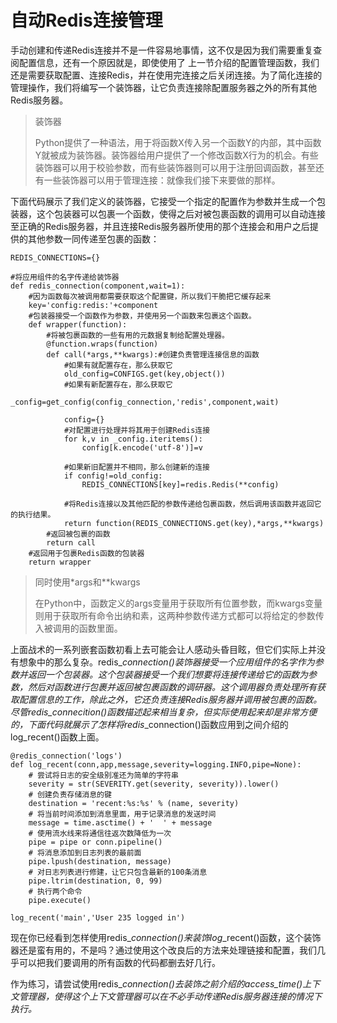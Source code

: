 # 自动Redis连接管理

手动创建和传递Redis连接并不是一件容易地事情，这不仅是因为我们需要重复查阅配置信息，还有一个原因就是，即使使用了 上一节介绍的配置管理函数，我们还是需要获取配置、连接Redis，并在使用完连接之后关闭连接。为了简化连接的管理操作，我们将编写一个装饰器，让它负责连接除配置服务器之外的所有其他Redis服务器。

> 装饰器
>
> Python提供了一种语法，用于将函数X传入另一个函数Y的内部，其中函数Y就被成为装饰器。装饰器给用户提供了一个修改函数X行为的机会。有些装饰器可以用于校验参数，而有些装饰器则可以用于注册回调函数，甚至还有一些装饰器可以用于管理连接：就像我们接下来要做的那样。

下面代码展示了我们定义的装饰器，它接受一个指定的配置作为参数并生成一个包装器，这个包装器可以包裹一个函数，使得之后对被包裹函数的调用可以自动连接至正确的Redis服务器，并且连接Redis服务器所使用的那个连接会和用户之后提供的其他参数一同传递至包裹的函数：

```
REDIS_CONNECTIONS={}

#将应用组件的名字传递给装饰器
def redis_connection(component,wait=1):
    #因为函数每次被调用都需要获取这个配置键，所以我们干脆把它缓存起来
    key='config:redis:'+component
    #包装器接受一个函数作为参数，并使用另一个函数来包裹这个函数。
    def wrapper(function):
        #将被包裹函数的一些有用的元数据复制给配置处理器。
        @function.wraps(function)
        def call(*args,**kwargs):#创建负责管理连接信息的函数
            #如果有就配置存在，那么获取它
            old_config=CONFIGS.get(key,object())
            #如果有新配置存在，那么获取它
            _config=get_config(config_connection,'redis',component,wait)

            config={}
            #对配置进行处理并将其用于创建Redis连接
            for k,v in _config.iteritems():
                config[k.encode('utf-8')]=v

            #如果新旧配置并不相同，那么创建新的连接
            if config!=old_config:
                REDIS_CONNECTIONS[key]=redis.Redis(**config)

            #将Redis连接以及其他匹配的参数传递给包裹函数，然后调用该函数并返回它的执行结果。
            return function(REDIS_CONNECTIONS.get(key),*args,**kwargs)
        #返回被包裹的函数
        return call
    #返回用于包裹Redis函数的包装器
    return wrapper
```

> 同时使用\*args和\*\*kwargs
>
> 在Python中，函数定义的args变量用于获取所有位置参数，而kwargs变量则用于获取所有命令出纳和素，这两种参数传递方式都可以将给定的参数传入被调用的函数里面。

上面战术的一系列嵌套函数初看上去可能会让人感动头昏目眩，但它们实际上并没有想象中的那么复杂。redis\__connection\(\)装饰器接受一个应用组件的名字作为参数并返回一个包装器。这个包装器接受一个我们想要将连接传递给它的函数为参数，然后对函数进行包裹并返回被包裹函数的调研器。这个调用器负责处理所有获取配置信息的工作，除此之外，它还负责连接Redis服务器并调用被包裹的函数。尽管redis\_connecition\(\)函数描述起来相当复杂，但实际使用起来却是非常方便的，下面代码就展示了怎样将redis_\_connection\(\)函数应用到之间介绍的log\_recent\(\)函数上面。

```
@redis_connection('logs')
def log_recent(conn,app,message,severity=logging.INFO,pipe=None):
    # 尝试将日志的安全级别准还为简单的字符串
    severity = str(SEVERITY.get(severity, severity)).lower()
    # 创建负责存储消息的键
    destination = 'recent:%s:%s' % (name, severity)
    # 将当前时间添加到消息里面，用于记录消息的发送时间
    message = time.asctime() + '  ' + message
    # 使用流水线来将通信往返次数降低为一次
    pipe = pipe or conn.pipeline()
    # 将消息添加到日志列表的最前面
    pipe.lpush(destination, message)
    # 对日志列表进行修建，让它只包含最新的100条消息
    pipe.ltrim(destination, 0, 99)
    # 执行两个命令
    pipe.execute()

log_recent('main','User 235 logged in')
```

现在你已经看到怎样使用redis\__connection\(\)来装饰log_\_recent\(\)函数，这个装饰器还是蛮有用的，不是吗？通过使用这个改良后的方法来处理链接和配置，我们几乎可以把我们要调用的所有函数的代码都删去好几行。

作为练习，请尝试使用redis\__connection\(\)去装饰之前介绍的access\_time\(\)上下文管理器，使得这个上下文管理器可以在不必手动传递Redis服务器连接的情况下执行。_

### 



